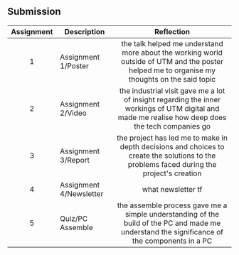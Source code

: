 ## Submission
| Assignment | Description  | Reflection |
| :-----: |  ------ | :-----: | 
| 1 | Assignment 1/Poster | the talk helped me understand more about the working world outside of UTM and the poster helped me to organise my thoughts on the said topic | 
| 2 | Assignment 2/Video | the industrial visit gave me a lot of insight regarding the inner workings of UTM digital and made me realise how deep does the tech companies go | 
| 3 | Assignment 3/Report | the project has led me to make in depth decisions and choices to create the solutions to the problems faced during the project's creation | 
| 4 | Assignment 4/Newsletter | what newsletter tf |
| 5 | Quiz/PC Assemble | the assemble process gave me a simple understanding of the build of the PC and made me understand the significance of the components in a PC |
